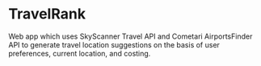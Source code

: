 # TravelRank
Web app which uses SkyScanner Travel API and Cometari AirportsFinder API to generate travel location suggestions on the basis of user preferences, current location, and costing.
